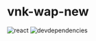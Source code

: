 # vnk-wap-new

![react](https://img.shields.io/badge/react-16.12.0-blue) ![devdependencies](https://img.shields.io/badge/dev%20dependencies-up%20to%20date-green)